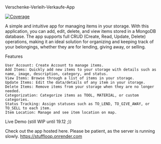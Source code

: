Verschenke-Verleih-Verkaufe-App

[![Coverage](https://sonarcloud.io/api/project_badges/measure?project=kinuy_verleih-verschenke-verkauf-app-backend&metric=coverage)](https://sonarcloud.io/summary/new_code?id=kinuy_verleih-verschenke-verkauf-app-backend)

A simple and intuitive app for managing items in your storage. 
With this application, you can add, edit, delete, and view items stored in a MongoDB database. 
The app supports full CRUD (Create, Read, Update, Delete) operations, making it an ideal solution for organizing and keeping track of your belongings, 
whether they are for lending, giving away, or selling.

Features

    User Account: Create Account to manage items.
    Add Items: Quickly add new items to your storage with details such as name, image, description, category, and status.
    View Items: Browse through a list of items in your storage.
    Update Items: Edit the data/details of any item in your storage.
    Delete Items: Remove items from your storage when they are no longer needed.
    Categorization: Categorize items as TOOL, MATERIAL, or custom categories.
    Status Tracking: Assign statuses such as TO_LEND, TO_GIVE_AWAY, or TO_SELL to each item.
    Item Location: Manage and see item location on map.

Live Demo (still WIP until 19.12 ;))

Check out the app hosted here. 
Please be patient, as the server is running slowly. 
https://stuffloop.onrender.com
